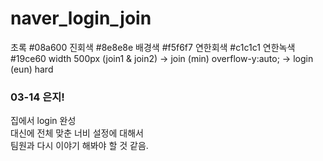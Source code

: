 # naver_login_join
초록 #08a600
진회색 #8e8e8e
배경색 #f5f6f7
연한회색 #c1c1c1
연한녹색 #19ce60
width 500px (join1 & join2)
-> join (min) overflow-y:auto;
-> login (eun) hard
<h3>03-14 은지!</h3>
<p>집에서 login 완성<br>
대신에 전체 맞춘 너비 설정에 대해서<br> 
팀원과 다시 이야기 해봐야 할 것 같음.<br>
</p>
